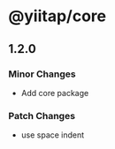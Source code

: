 # @yiitap/core

## 1.2.0

### Minor Changes

- Add core package

### Patch Changes

- use space indent
